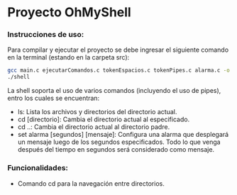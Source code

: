 # Proyecto OhMyShell

### Instrucciones de uso:
Para compilar y ejecutar el proyecto se debe ingresar el siguiente comando en la terminal (estando en la carpeta src):

```sh
gcc main.c ejecutarComandos.c tokenEspacios.c tokenPipes.c alarma.c -o shell
./shell
```
La shell soporta el uso de varios comandos (incluyendo el uso de pipes), entro los cuales se encuentran:
- ls: Lista los archivos y directorios del directorio actual.
- cd [directorio]: Cambia el directorio actual al especificado.
- cd ..: Cambia el directorio actual al directorio padre.
- set alarma [segundos] [mensaje]: Configura una alarma que desplegará un mensaje luego de los segundos especificados. Todo lo que venga después del 
tiempo en segundos será considerado como mensaje.

### Funcionalidades:
- Comando cd para la navegación entre directorios.          

